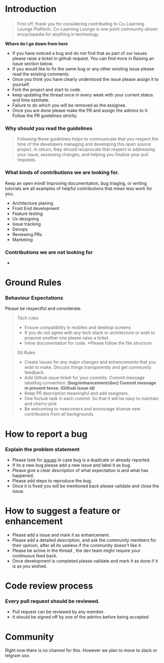 # Introduction

### 

>First off, thank you for considering contributing to Co-Learning Lounge Platform. Co-Learning Lounge is one point community-driven encyclopedia for anything in technology.

**Where do I go down from here**

 - If you have noticed a bug and do not find that as part of our issues    	please raise a ticket in github request. You can find more in Raising an issue section below.
 - If you would like to fix the same bug or any other existing issue please read the existing comments. 
 - Once you think you have clearly understood the issue please assign it to yourself.  
 - Fork the project and start to code.
 - keep updating the thread once in every week with your current status and time estimate.
 - Failure to do which you will be removed as the assignee.
 - Once you are done please make the PR and assign the admins to it. Follow the PR guidelines strictly.
 

### Why should you read the guidelines

>Following these guidelines helps to communicate that you respect the time of the developers managing and developing this open source project. In return, they should reciprocate that respect in addressing your issue, assessing changes, and helping you finalize your pull requests.

### What kinds of contributions we are looking for.

Keep an open mind! Improving documentation, bug triaging, or writing tutorials are all examples of helpful contributions that mean less work for you.

- Architecture planing
 - Front End development
 - Feature testing
 - Ux designing
 - Issue tracking
 - Devops
 - Reviewing PRs
 - Marketing

### Contributions we are not looking for

 - 

# Ground Rules
### Behaviour Expectations
Please be respectful and considerate. 


> Tech rules
> * Ensure compatibility in mobiles and desktop screens
> * If you do not agree with any tech stack or architecture or wish to propose another one please raise a ticket.
>* Inline documentation for code.
> *Please follow the file structure.

> Git Rules
> * Create issues for any major changes and enhancements that you wish to make. Discuss things transparently and get community feedback.
> * Add Github issue ticket for your commits. 
> Commit message labelling convention: 
> **(bug/enhancement/doc) Commit message in present tense. (Github issue id)**
> * Keep PR description meaningful and add assigners.
> * One fix/sub task in each commit. So that it will be easy to maintain and cherry-pick
> * Be welcoming to newcomers and encourage diverse new contributors from all backgrounds. 


# How to report a bug
### Explain the problem statement

 - Please look for [issues](https://github.com/colearninglounge/home/issues) in case bug is a duplicate or already reported.
 - If its a new bug please add a new issue and label it as bug.
 - Please give a clear description of what expectation is and what has happened.
 - Please add steps to reproduce the bug.
 - Once it is fixed you will be mentioned back please validate and close the issue.


# How to suggest a feature or enhancement

 - Please add a issue and mark it as enhancement.
 - Please add a detailed description, and ask the community  members for their opinion, after all its useless if the community doesn't like it.
 - Please be active in the thread , the dev team might require your continuous feed back.
 - Once development is completed please validate and mark it as done if it is as you wished.
 

# Code review process
### Every pull request should be reviewed. 

 - Pull request can be reviewed by any member.
 - It should be signed off by one of the admins before being accepted.


# Community
Right now there is no channel for this. However we plan to move to slack or telgram soo.



